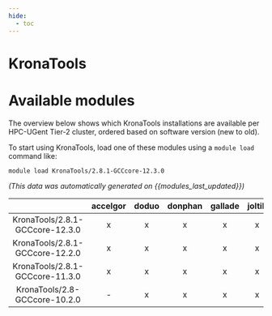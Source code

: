 ```yaml
---
hide:
  - toc
---
```


KronaTools
==========

# Available modules


The overview below shows which KronaTools installations are available per HPC-UGent Tier-2 cluster, ordered based on software version (new to old).

To start using KronaTools, load one of these modules using a `module load` command like:

```shell
module load KronaTools/2.8.1-GCCcore-12.3.0
```

*(This data was automatically generated on {{modules_last_updated}})*  

| |accelgor|doduo|donphan|gallade|joltik|shinx|skitty|
| :---: | :---: | :---: | :---: | :---: | :---: | :---: | :---: |
|KronaTools/2.8.1-GCCcore-12.3.0|x|x|x|x|x|x|x|
|KronaTools/2.8.1-GCCcore-12.2.0|x|x|x|x|x|-|-|
|KronaTools/2.8.1-GCCcore-11.3.0|x|x|x|x|x|-|-|
|KronaTools/2.8-GCCcore-10.2.0|-|x|x|x|x|-|-|

